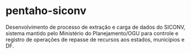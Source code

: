 # pentaho-siconv
Desenvolvimento de processo de extração e carga de dados do SICONV, sistema mantido pelo Ministério do Planejamento/OGU para controle e registro de operações de repasse de recursos aos estados, municípios e DF.
